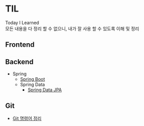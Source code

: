 # TIL
Today I Learned <br>
모든 내용을 다 정리 할 수 없으니, 내가 잘 사용 할 수 있도록 이해 및 정리

## Frontend
## Backend
+ Spring
	+ [Spring Boot](spring/springBoot.md)
	+ Spring Data
		+ [Spring Data JPA](spring/springData/springDataJPA.md)
## Git
+ [Git 명령어 정리](git/git.md)
